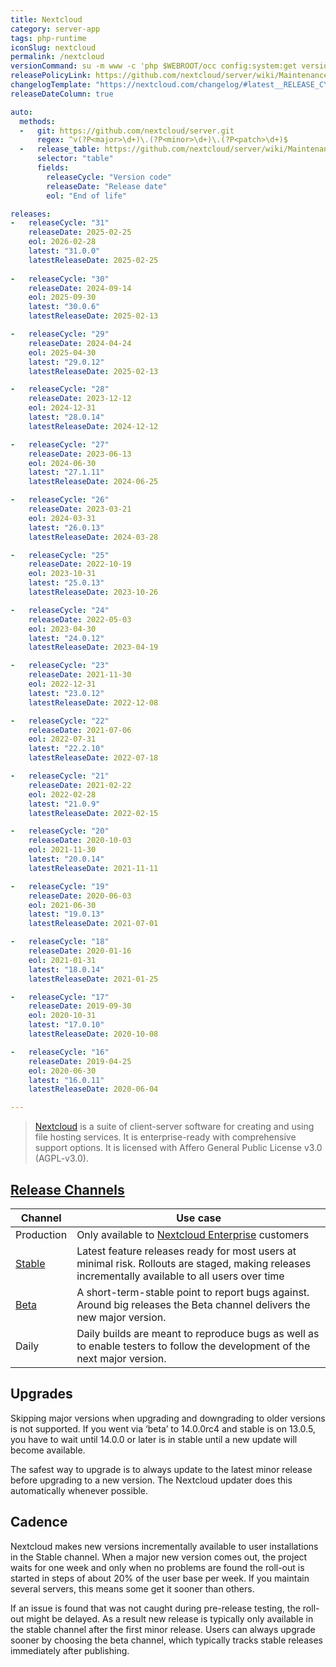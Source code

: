 ```yaml
---
title: Nextcloud
category: server-app
tags: php-runtime
iconSlug: nextcloud
permalink: /nextcloud
versionCommand: su -m www -c 'php $WEBROOT/occ config:system:get version'
releasePolicyLink: https://github.com/nextcloud/server/wiki/Maintenance-and-Release-Schedule
changelogTemplate: "https://nextcloud.com/changelog/#latest__RELEASE_CYCLE__"
releaseDateColumn: true

auto:
  methods:
  -   git: https://github.com/nextcloud/server.git
      regex: ^v(?P<major>\d+)\.(?P<minor>\d+)\.(?P<patch>\d+)$
  -   release_table: https://github.com/nextcloud/server/wiki/Maintenance-and-Release-Schedule
      selector: "table"
      fields:
        releaseCycle: "Version code"
        releaseDate: "Release date"
        eol: "End of life"

releases:
-   releaseCycle: "31"
    releaseDate: 2025-02-25
    eol: 2026-02-28
    latest: "31.0.0"
    latestReleaseDate: 2025-02-25
   
-   releaseCycle: "30"
    releaseDate: 2024-09-14
    eol: 2025-09-30
    latest: "30.0.6"
    latestReleaseDate: 2025-02-13

-   releaseCycle: "29"
    releaseDate: 2024-04-24
    eol: 2025-04-30
    latest: "29.0.12"
    latestReleaseDate: 2025-02-13

-   releaseCycle: "28"
    releaseDate: 2023-12-12
    eol: 2024-12-31
    latest: "28.0.14"
    latestReleaseDate: 2024-12-12

-   releaseCycle: "27"
    releaseDate: 2023-06-13
    eol: 2024-06-30
    latest: "27.1.11"
    latestReleaseDate: 2024-06-25

-   releaseCycle: "26"
    releaseDate: 2023-03-21
    eol: 2024-03-31
    latest: "26.0.13"
    latestReleaseDate: 2024-03-28

-   releaseCycle: "25"
    releaseDate: 2022-10-19
    eol: 2023-10-31
    latest: "25.0.13"
    latestReleaseDate: 2023-10-26

-   releaseCycle: "24"
    releaseDate: 2022-05-03
    eol: 2023-04-30
    latest: "24.0.12"
    latestReleaseDate: 2023-04-19

-   releaseCycle: "23"
    releaseDate: 2021-11-30
    eol: 2022-12-31
    latest: "23.0.12"
    latestReleaseDate: 2022-12-08

-   releaseCycle: "22"
    releaseDate: 2021-07-06
    eol: 2022-07-31
    latest: "22.2.10"
    latestReleaseDate: 2022-07-18

-   releaseCycle: "21"
    releaseDate: 2021-02-22
    eol: 2022-02-28
    latest: "21.0.9"
    latestReleaseDate: 2022-02-15

-   releaseCycle: "20"
    releaseDate: 2020-10-03
    eol: 2021-11-30
    latest: "20.0.14"
    latestReleaseDate: 2021-11-11

-   releaseCycle: "19"
    releaseDate: 2020-06-03
    eol: 2021-06-30
    latest: "19.0.13"
    latestReleaseDate: 2021-07-01

-   releaseCycle: "18"
    releaseDate: 2020-01-16
    eol: 2021-01-31
    latest: "18.0.14"
    latestReleaseDate: 2021-01-25

-   releaseCycle: "17"
    releaseDate: 2019-09-30
    eol: 2020-10-31
    latest: "17.0.10"
    latestReleaseDate: 2020-10-08

-   releaseCycle: "16"
    releaseDate: 2019-04-25
    eol: 2020-06-30
    latest: "16.0.11"
    latestReleaseDate: 2020-06-04

---
```


> [Nextcloud](https://nextcloud.com/) is a suite of client-server software for creating and using
> file hosting services. It is enterprise-ready with comprehensive support options. It is licensed
> with Affero General Public License v3.0 (AGPL-v3.0).

## [Release Channels][channels]

| Channel          | Use case                                                                                                                                          |
|------------------|---------------------------------------------------------------------------------------------------------------------------------------------------|
| Production       | Only available to [Nextcloud Enterprise][enterprise] customers                                                                                    |
| [Stable][stable] | Latest feature releases ready for most users at minimal risk. Rollouts are staged, making releases incrementally available to all users over time |
| [Beta][beta]     | A short-term-stable point to report bugs against. Around big releases the Beta channel delivers the new major version.                            |
| Daily            | Daily builds are meant to reproduce bugs as well as to enable testers to follow the development of the next major version.                        |

## Upgrades

Skipping major versions when upgrading and downgrading to older versions is not supported.
If you went via ‘beta’ to 14.0.0rc4 and stable is on 13.0.5, you have to wait until 14.0.0 or later
is in stable until a new update will become available.

The safest way to upgrade is to always update to the latest minor release before upgrading to a new
version. The Nextcloud updater does this automatically whenever possible.

## Cadence

Nextcloud makes new versions incrementally available to user installations in the Stable channel.
When a major new version comes out, the project waits for one week and only when no problems are
found the roll-out is started in steps of about 20% of the user base per week. If you maintain
several servers, this means some get it sooner than others.

If an issue is found that was not caught during pre-release testing, the roll-out might be delayed.
As a result new release is typically only available in the stable channel after the first minor
release. Users can always upgrade sooner by choosing the beta channel, which typically tracks
stable releases immediately after publishing.

[stable]: https://nextcloud.com/install/
[enterprise]: https://nextcloud.com/enterprise/ "Nextcloud Enterprise"
[beta]: https://download.nextcloud.com/server/prereleases/ "Beta releases"
[channels]: https://nextcloud.com/release-channels/
